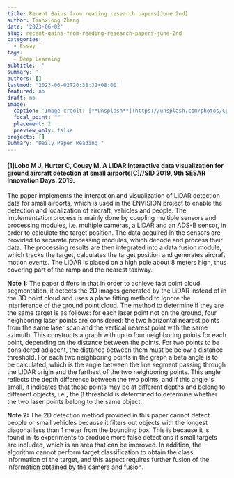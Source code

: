 ```yaml
---
title: Recent Gains from reading research papers[June 2nd]
author: Tianxiong Zhang
date: '2023-06-02'
slug: recent-gains-from-reading-research-papers-june-2nd
categories:
  - Essay
tags:
  - Deep Learning
subtitle: ''
summary: ''
authors: []
lastmod: '2023-06-02T20:38:32+08:00'
featured: no
draft: no
image:
  caption: 'Image credit: [**Unsplash**](https://unsplash.com/photos/CpkOjOcXdUY)'
  focal_point: ""
  placement: 2
  preview_only: false
projects: []
summary: "Daily Paper Reading "
---
```

#### [1]Lobo M J, Hurter C, Cousy M. A LIDAR interactive data visualization for ground aircraft detection at small airports[C]//SID 2019, 9th SESAR Innovation Days. 2019.

The paper implements the interaction and visualization of LiDAR detection data for small airports, which is used in the ENVISION project to enable the detection and localization of aircraft, vehicles and people. The implementation process is mainly done by coupling multiple sensors and processing modules, i.e. multiple cameras, a LiDAR and an ADS-B sensor, in order to calculate the target position. The data acquired in the sensors are provided to separate processing modules, which decode and process their data. The processing results are then integrated into a data fusion module, which tracks the target, calculates the target position and generates aircraft motion events. The LIDAR is placed on a high pole about 8 meters high, thus covering part of the ramp and the nearest taxiway.

**Note 1:** 
The paper differs in that in order to achieve fast point cloud segmentation, it detects the 2D images generated by the LiDAR instead of in the 3D point cloud and uses a plane fitting method to ignore the interference of the ground point cloud. The method to determine if they are the same target is as follows: for each laser point not on the ground, four neighboring laser points are considered: the two horizontal nearest points from the same laser scan and the vertical nearest point with the same azimuth. This constructs a graph with up to four neighboring points for each point, depending on the distance between the points. For two points to be considered adjacent, the distance between them must be below a distance threshold. For each two neighboring points in the graph a beta angle is to be calculated, which is the angle between the line segment passing through the LIDAR origin and the farthest of the two neighboring points. This angle reflects the depth difference between the two points, and if this angle is small, it indicates that these points may be at different depths and belong to different objects, i.e., the β threshold is determined to determine whether the two laser points belong to the same object.

**Note 2:**
The 2D detection method provided in this paper cannot detect people or small vehicles because it filters out objects with the longest diagonal less than 1 meter from the bounding box. This is because it is found in its experiments to produce more false detections if small targets are included, which is an area that can be improved. In addition, the algorithm cannot perform target classification to obtain the class information of the target, and this aspect requires further fusion of the information obtained by the camera and fusion.







